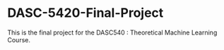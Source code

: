 # DASC-5420-Final-Project
This is the final project for the DASC540 : Theoretical Machine Learning Course.
